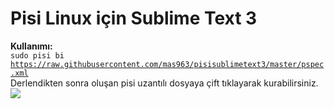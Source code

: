 # Pisi Linux için Sublime Text 3

<b>Kullanımı:</b> <br>
<code>sudo pisi bi https://raw.githubusercontent.com/mas963/pisisublimetext3/master/pspec.xml</code> <br>
Derlendikten sonra oluşan pisi uzantılı dosyaya çift tıklayarak kurabilirsiniz. <br>
<img src="https://www.pisilinux.org/upload/Logo-Header.png">
